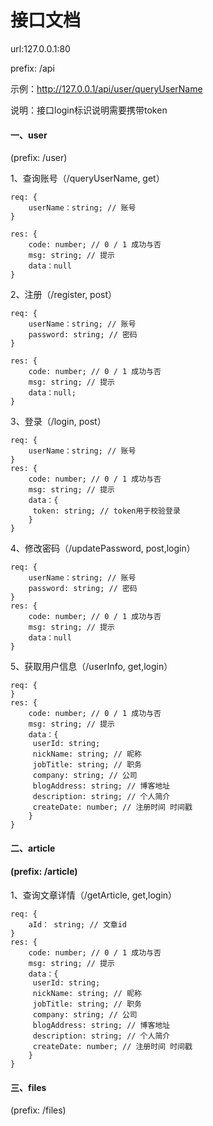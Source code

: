 # 接口文档

url:127.0.0.1:80

prefix: /api

示例：http://127.0.0.1/api/user/queryUserName

说明：接口login标识说明需要携带token

#### 一、user

(prefix: /user)

1、查询账号（/queryUserName, get）

```tsx
req: {
	userName：string; // 账号
}

res: {
	code: number; // 0 / 1 成功与否
	msg: string; // 提示
	data：null
}
```

2、注册（/register, post）

```tsx
req: {
	userName：string; // 账号
    password: string; // 密码
}

res: {
	code: number; // 0 / 1 成功与否
	msg: string; // 提示
	data：null;
}
```

3、登录（/login, post）

```tsx
req: {
	userName：string; // 账号
}
res: {
	code: number; // 0 / 1 成功与否
	msg: string; // 提示
	data：{
	 token: string; // token用于校验登录
	}
}
```

4、修改密码（/updatePassword, post,login）

```tsx
req: {
	userName：string; // 账号
    password: string; // 密码
}
res: {
	code: number; // 0 / 1 成功与否
	msg: string; // 提示
	data：null
}
```

5、获取用户信息（/userInfo, get,login）

```tsx
req: {
}
res: {
	code: number; // 0 / 1 成功与否
	msg: string; // 提示
	data：{
	 userId: string;
	 nickName: string; // 昵称
     jobTitle: string; // 职务
	 company: string; // 公司
     blogAddress: string; // 博客地址
     description: string; // 个人简介
     createDate: number; // 注册时间 时间戳
	}
}
```

#### 二、article

#### (prefix: /article)

1、查询文章详情（/getArticle, get,login）

```tsx
req: {
    aId： string; // 文章id
}
res: {
	code: number; // 0 / 1 成功与否
	msg: string; // 提示
	data：{
	 userId: string;
	 nickName: string; // 昵称
     jobTitle: string; // 职务
	 company: string; // 公司
     blogAddress: string; // 博客地址
     description: string; // 个人简介
     createDate: number; // 注册时间 时间戳
	}
}
```

#### 

#### 三、files

(prefix: /files)